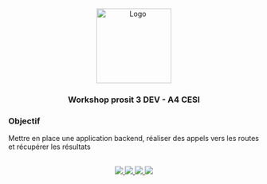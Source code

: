 <!-- PROJECT LOGO -->
<br />
<p align="center">
  <a href="https://ecole-ingenieurs.cesi.fr/">
    <img src="https://ecole-ingenieurs.cesi.fr/wp-content/themes/cesi/static/logo/ecole-ingenieurs.svg" alt="Logo" width="150">
  </a>

  <h3 align="center">Workshop prosit 3 DEV - A4 CESI</h3>

  <p align="center">
    <h3>Objectif</h3>
    Mettre en place une application backend, réaliser des appels vers les routes et récupérer les résultats
    <br />
    <br />
  </p>
  <p align="center">
  <a href="https://mloubaya.fr/"><img src="https://img.shields.io/badge/website-%000000.svg?&style=for-the-badge&logo=website&logoColor=white"> </a>
    <a href="https://www.linkedin.com/in/mohamed-lamine-oubaya-124326194"><img src="https://img.shields.io/badge/linkedin-%230077B5.svg?&style=for-the-badge&logo=linkedin&logoColor=white"> </a>
    <a href="https://github.com/AMINE1921"><img src="https://img.shields.io/badge/github-%23100000.svg?&style=for-the-badge&logo=github&logoColor=white"> </a>
    <a href="http://discordapp.com/channels/@AMINE#5328"><img src="https://img.shields.io/badge/discord-%237289DA.svg?&style=for-the-badge&logo=discord&logoColor=white"> </a>
  </p>
</p>
<br />
<br />
